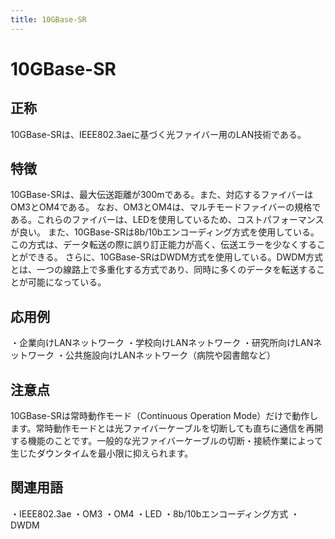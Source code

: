 ```yaml
---
title: 10GBase-SR
---
```


# 10GBase-SR
## 正称
10GBase-SRは、IEEE802.3aeに基づく光ファイバー用のLAN技術である。

## 特徴
10GBase-SRは、最大伝送距離が300mである。また、対応するファイバーはOM3とOM4である。
なお、OM3とOM4は、マルチモードファイバーの規格である。これらのファイバーは、LEDを使用しているため、コストパフォーマンスが良い。
また、10GBase-SRは8b/10bエンコーディング方式を使用している。この方式は、データ転送の際に誤り訂正能力が高く、伝送エラーを少なくすることができる。
さらに、10GBase-SRはDWDM方式を使用している。DWDM方式とは、一つの線路上で多重化する方式であり、同時に多くのデータを転送することが可能になっている。


## 応用例
・企業向けLANネットワーク 
・学校向けLANネットワーク 
・研究所向けLANネットワーク 
・公共施設向けLANネットワーク（病院や図書館など）


## 注意点
10GBase-SRは常時動作モード（Continuous Operation Mode）だけで動作します。常時動作モードとは光ファイバーケーブルを切断しても直ちに通信を再開する機能のことです。一般的な光ファイバーケーブルの切断・接続作業によって生じたダウンタイムを最小限に抑えられます。


## 関連用語
・IEEE802.3ae ・OM3 ・OM4 ・LED ・8b/10bエンコーディング方式 ・DWDM